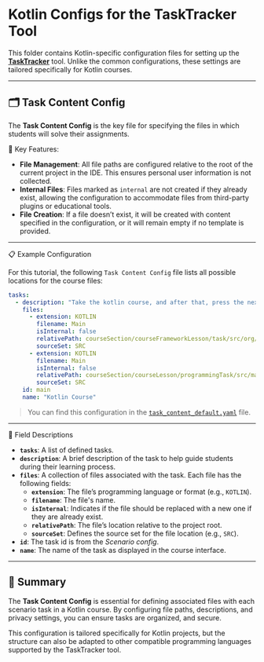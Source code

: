 # Kotlin Configs for the TaskTracker Tool

This folder contains Kotlin-specific configuration files for setting up the [**TaskTracker**](https://github.com/JetBrains-Research/tasktracker-3) tool. 
Unlike the common configurations, these settings are tailored specifically for Kotlin courses.

---

## 🗂️ Task Content Config

The **Task Content Config** is the key file for specifying the files in which students will solve their assignments.

🔑 Key Features:
- **File Management**: All file paths are configured relative to the root of the current project in the IDE. This ensures personal user information is not collected.
- **Internal Files**: Files marked as `internal` are not created if they already exist, allowing the configuration to accommodate files from third-party plugins or educational tools.
- **File Creation**: If a file doesn’t exist, it will be created with content specified in the configuration, or it will remain empty if no template is provided.

---

📋 Example Configuration

For this tutorial, the following `Task Content Config` file lists all possible locations for the course files:

```yaml
tasks:
  - description: "Take the kotlin course, and after that, press the next button."
    files:
      - extension: KOTLIN
        filename: Main
        isInternal: false
        relativePath: courseSection/courseFrameworkLesson/task/src/org/jetbrains/academy/kotlin/template
        sourceSet: SRC
      - extension: KOTLIN
        filename: Main
        isInternal: false
        relativePath: courseSection/courseLesson/programmingTask/src/main/kotlin/org/jetbrains/academy/kotlin/template
        sourceSet: SRC
    id: main
    name: "Kotlin Course"
```

> You can find this configuration in the [`task_content_default.yaml`](./task_content_default.yaml) file.

---

📝 Field Descriptions

- **`tasks`**: A list of defined tasks.
- **`description`**: A brief description of the task to help guide students during their learning process.
- **`files`**: A collection of files associated with the task. Each file has the following fields:
    - **`extension`**: The file’s programming language or format (e.g., `KOTLIN`).
    - **`filename`**: The file's name.
    - **`isInternal`**: Indicates if the file should be replaced with a new one if they are already exist.
    - **`relativePath`**: The file’s location relative to the project root.
    - **`sourceSet`**: Defines the source set for the file location (e.g., `SRC`).
- **`id`**: The task id is from the *Scenario config*.
- **`name`**: The name of the task as displayed in the course interface.

--- 

## 🚀 Summary

The **Task Content Config** is essential for defining associated files with each scenario task in a Kotlin course. 
By configuring file paths, descriptions, and privacy settings, you can ensure tasks are organized, and secure.

This configuration is tailored specifically for Kotlin projects, 
but the structure can also be adapted to other compatible programming languages supported by the TaskTracker tool.
